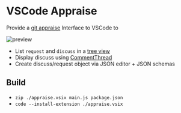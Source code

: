 # VSCode Appraise

Provide a [git appraise](https://github.com/google/git-appraise) Interface to VSCode to

![preview](https://github.com/user-attachments/assets/369f757b-2fbd-46ff-acbe-b22431f6d023)

- List `request` and `discuss` in a [tree view](https://github.com/microsoft/vscode-extension-samples/tree/main/tree-view-sample)
- Display discuss using [CommentThread](https://github.com/microsoft/vscode-extension-samples/tree/main/comment-sample)
- Create discuss/request object via JSON editor + JSON schemas

## Build

- `zip ./appraise.vsix main.js package.json`
- `code --install-extension ./appraise.vsix`